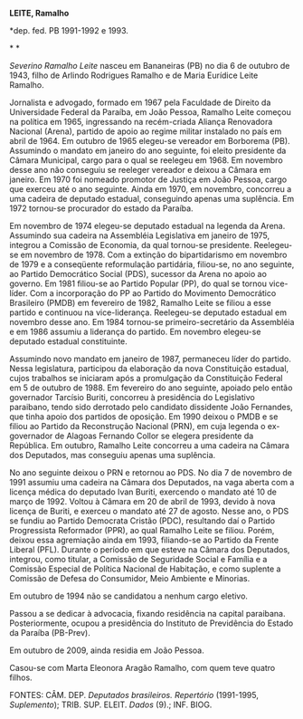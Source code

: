 **LEITE, Ramalho**

\*dep. fed. PB 1991-1992 e 1993.

* *

*Severino Ramalho Leite* nasceu em Bananeiras (PB) no dia 6 de outubro
de 1943, filho de Arlindo Rodrigues Ramalho e de Maria Eurídice Leite
Ramalho.

Jornalista e advogado, formado em 1967 pela Faculdade de Direito da
Universidade Federal da Paraíba, em João Pessoa, Ramalho Leite começou
na política em 1965, ingressando na recém-criada Aliança Renovadora
Nacional (Arena), partido de apoio ao regime militar instalado no país
em abril de 1964. Em outubro de 1965 elegeu-se vereador em Borborema
(PB). Assumindo o mandato em janeiro do ano seguinte, foi eleito
presidente da Câmara Municipal, cargo para o qual se reelegeu em 1968.
Em novembro desse ano não conseguiu se reeleger vereador e deixou a
Câmara em janeiro. Em 1970 foi nomeado promotor de Justiça em João
Pessoa, cargo que exerceu até o ano seguinte. Ainda em 1970, em
novembro, concorreu a uma cadeira de deputado estadual, conseguindo
apenas uma suplência. Em 1972 tornou-se procurador do estado da Paraíba.

Em novembro de 1974 elegeu-se deputado estadual na legenda da Arena.
Assumindo sua cadeira na Assembléia Legislativa em janeiro de 1975,
integrou a Comissão de Economia, da qual tornou-se presidente.
Reelegeu-se em novembro de 1978. Com a extinção do bipartidarismo em
novembro de 1979 e a conseqüente reformulação partidária, filiou-se, no
ano seguinte, ao Partido Democrático Social (PDS), sucessor da Arena no
apoio ao governo. Em 1981 filiou-se ao Partido Popular (PP), do qual se
tornou vice-líder. Com a incorporação do PP ao Partido do Movimento
Democrático Brasileiro (PMDB) em fevereiro de 1982, Ramalho Leite se
filiou a esse partido e continuou na vice-liderança. Reelegeu-se
deputado estadual em novembro desse ano. Em 1984 tornou-se
primeiro-secretário da Assembléia e em 1986 assumiu a liderança do
partido. Em novembro elegeu-se deputado estadual constituinte.

Assumindo novo mandato em janeiro de 1987, permaneceu líder do partido.
Nessa legislatura, participou da elaboração da nova Constituição
estadual, cujos trabalhos se iniciaram após a promulgação da
Constituição Federal em 5 de outubro de 1988. Em fevereiro do ano
seguinte, apoiado pelo então governador Tarcísio Buriti, concorreu à
presidência do Legislativo paraibano, tendo sido derrotado pelo
candidato dissidente João Fernandes, que tinha apoio dos partidos de
oposição. Em 1990 deixou o PMDB e se filiou ao Partido da Reconstrução
Nacional (PRN), em cuja legenda o ex-governador de Alagoas Fernando
Collor se elegera presidente da República. Em outubro, Ramalho Leite
concorreu a uma cadeira na Câmara dos Deputados, mas conseguiu apenas
uma suplência.

No ano seguinte deixou o PRN e retornou ao PDS. No dia 7 de novembro de
1991 assumiu uma cadeira na Câmara dos Deputados, na vaga aberta com a
licença médica do deputado Ivan Buriti, exercendo o mandato até 10 de
março de 1992. Voltou à Câmara em 20 de abril de 1993, devido à nova
licença de Buriti, e exerceu o mandato até 27 de agosto. Nesse ano, o
PDS se fundiu ao Partido Democrata Cristão (PDC), resultando daí o
Partido Progressista Reformador (PPR), ao qual Ramalho Leite se filiou.
Porém, deixou essa agremiação ainda em 1993, filiando-se ao Partido da
Frente Liberal (PFL). Durante o período em que esteve na Câmara dos
Deputados, integrou, como titular, a Comissão de Seguridade Social e
Família e a Comissão Especial de Política Nacional de Habitação, e como
suplente a Comissão de Defesa do Consumidor, Meio Ambiente e Minorias.

Em outubro de 1994 não se candidatou a nenhum cargo eletivo.

Passou a se dedicar à advocacia, fixando residência na capital
paraibana. Posteriormente, ocupou a presidência do Instituto de
Previdência do Estado da Paraíba (PB-Prev).

Em outubro de 2009, ainda residia em João Pessoa.

Casou-se com Marta Eleonora Aragão Ramalho, com quem teve quatro filhos.

FONTES: CÂM. DEP. *Deputados brasileiros. Repertório* (1991-1995,
*Suplemento*); TRIB. SUP. ELEIT. *Dados* (9).; INF. BIOG.  

 

 
